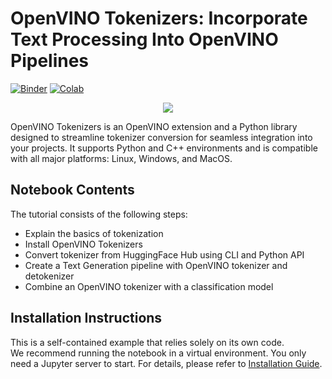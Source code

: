 # OpenVINO Tokenizers: Incorporate Text Processing Into OpenVINO Pipelines

[![Binder](https://mybinder.org/badge_logo.svg)](https://mybinder.org/v2/gh/eaidova/openvino_notebooks_binder.git/main?urlpath=git-pull%3Frepo%3Dhttps%253A%252F%252Fgithub.com%252Fopenvinotoolkit%252Fopenvino_notebooks%26urlpath%3Dtree%252Fopenvino_notebooks%252Fnotebooks%2Fopenvino-tokenizers%2Fopenvino-tokenizers.ipynb)
[![Colab](https://colab.research.google.com/assets/colab-badge.svg)](https://colab.research.google.com/github/openvinotoolkit/openvino_notebooks/blob/main/notebooks/openvino-tokenizers/openvino-tokenizers.ipynb)

<center><img src="https://github.com/openvinotoolkit/openvino_notebooks/assets/51917466/047f9167-a4ef-4d3d-a33b-d124541f9e2c"></center>

OpenVINO Tokenizers is an OpenVINO extension and a Python library designed to streamline tokenizer conversion for seamless integration into your projects. It supports Python and C++ environments and is compatible with all major platforms: Linux, Windows, and MacOS.

## Notebook Contents
The tutorial consists of the following steps:
- Explain the basics of tokenization
- Install OpenVINO Tokenizers
- Convert tokenizer from HuggingFace Hub using CLI and Python API
- Create a Text Generation pipeline with OpenVINO tokenizer and detokenizer
- Combine an OpenVINO tokenizer with a classification model

## Installation Instructions

This is a self-contained example that relies solely on its own code.</br>
We recommend  running the notebook in a virtual environment. You only need a Jupyter server to start.
For details, please refer to [Installation Guide](../../README.md).
